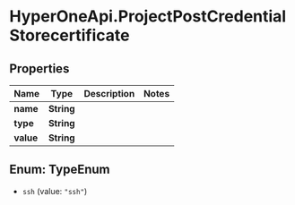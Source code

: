 # HyperOneApi.ProjectPostCredentialStorecertificate

## Properties

Name | Type | Description | Notes
------------ | ------------- | ------------- | -------------
**name** | **String** |  | 
**type** | **String** |  | 
**value** | **String** |  | 



## Enum: TypeEnum


* `ssh` (value: `"ssh"`)




